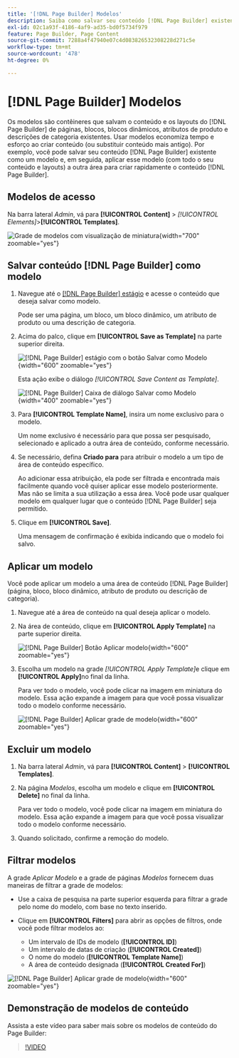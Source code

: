 ```yaml
---
title: '[!DNL Page Builder] Modelos'
description: Saiba como salvar seu conteúdo [!DNL Page Builder] existente como um modelo e, em seguida, aplicar esse modelo a outra área.
exl-id: 02c1a93f-4186-4af9-ad35-bd0f5734f979
feature: Page Builder, Page Content
source-git-commit: 7288a4f47940e07c4d083826532308228d271c5e
workflow-type: tm+mt
source-wordcount: '478'
ht-degree: 0%

---
```


# [!DNL Page Builder] Modelos

Os modelos são contêineres que salvam o conteúdo e os layouts do [!DNL Page Builder] de páginas, blocos, blocos dinâmicos, atributos de produto e descrições de categoria existentes. Usar modelos economiza tempo e esforço ao criar conteúdo (ou substituir conteúdo mais antigo). Por exemplo, você pode salvar seu conteúdo [!DNL Page Builder] existente como um modelo e, em seguida, aplicar esse modelo (com todo o seu conteúdo e layouts) a outra área para criar rapidamente o conteúdo [!DNL Page Builder].

## Modelos de acesso

Na barra lateral _Admin_, vá para **[!UICONTROL Content]** > _[!UICONTROL Elements]_>**[!UICONTROL Templates]**.

![Grade de modelos com visualização de miniatura](./assets/templates-list.png){width="700" zoomable="yes"}

## Salvar conteúdo [!DNL Page Builder] como modelo

1. Navegue até o [[!DNL Page Builder] estágio](workspace.md#stage) e acesse o conteúdo que deseja salvar como modelo.

   Pode ser uma página, um bloco, um bloco dinâmico, um atributo de produto ou uma descrição de categoria.

1. Acima do palco, clique em **[!UICONTROL Save as Template]** na parte superior direita.

   ![[!DNL Page Builder] estágio com o botão Salvar como Modelo](./assets/pb-templates-saveastemplate-button.png){width="600" zoomable="yes"}

   Esta ação exibe o diálogo _[!UICONTROL Save Content as Template]_.

   ![[!DNL Page Builder] Caixa de diálogo Salvar como Modelo](./assets/pb-templates-save-dialog.png){width="400" zoomable="yes"}

1. Para **[!UICONTROL Template Name]**, insira um nome exclusivo para o modelo.

   Um nome exclusivo é necessário para que possa ser pesquisado, selecionado e aplicado a outra área de conteúdo, conforme necessário.

1. Se necessário, defina **Criado para** para atribuir o modelo a um tipo de área de conteúdo específico.

   Ao adicionar essa atribuição, ela pode ser filtrada e encontrada mais facilmente quando você quiser aplicar esse modelo posteriormente. Mas não se limita a sua utilização a essa área. Você pode usar qualquer modelo em qualquer lugar que o conteúdo [!DNL Page Builder] seja permitido.

1. Clique em **[!UICONTROL Save]**.

   Uma mensagem de confirmação é exibida indicando que o modelo foi salvo.

## Aplicar um modelo

Você pode aplicar um modelo a uma área de conteúdo [!DNL Page Builder] (página, bloco, bloco dinâmico, atributo de produto ou descrição de categoria).

1. Navegue até a área de conteúdo na qual deseja aplicar o modelo.

1. Na área de conteúdo, clique em **[!UICONTROL Apply Template]** na parte superior direita.

   ![[!DNL Page Builder] Botão Aplicar modelo](./assets/pb-templates-applytemplate-button.png){width="600" zoomable="yes"}

1. Escolha um modelo na grade _[!UICONTROL Apply Template]_&#x200B;e clique em **[!UICONTROL Apply]**&#x200B;no final da linha.

   Para ver todo o modelo, você pode clicar na imagem em miniatura do modelo. Essa ação expande a imagem para que você possa visualizar todo o modelo conforme necessário.

   ![[!DNL Page Builder] Aplicar grade de modelo](./assets/pb-templates-apply-slideout-nofilters.png){width="600" zoomable="yes"}

## Excluir um modelo

1. Na barra lateral _Admin_, vá para **[!UICONTROL Content]** > **[!UICONTROL Templates]**.

1. Na página _Modelos_, escolha um modelo e clique em **[!UICONTROL Delete]** no final da linha.

   Para ver todo o modelo, você pode clicar na imagem em miniatura do modelo. Essa ação expande a imagem para que você possa visualizar todo o modelo conforme necessário.

1. Quando solicitado, confirme a remoção do modelo.

## Filtrar modelos

A grade _Aplicar Modelo_ e a grade de páginas _Modelos_ fornecem duas maneiras de filtrar a grade de modelos:

- Use a caixa de pesquisa na parte superior esquerda para filtrar a grade pelo nome do modelo, com base no texto inserido.

- Clique em **[!UICONTROL Filters]** para abrir as opções de filtros, onde você pode filtrar modelos ao:

   - Um intervalo de IDs de modelo (**[!UICONTROL ID]**)
   - Um intervalo de datas de criação (**[!UICONTROL Created]**)
   - O nome do modelo (**[!UICONTROL Template Name]**)
   - A área de conteúdo designada (**[!UICONTROL Created For]**)

![[!DNL Page Builder] Aplicar grade de modelo](./assets/pb-templates-apply-slideout-withfilters.png){width="600" zoomable="yes"}

## Demonstração de modelos de conteúdo

Assista a este vídeo para saber mais sobre os modelos de conteúdo do Page Builder:

>[!VIDEO](https://video.tv.adobe.com/v/343787?quality=12&learn=on)
